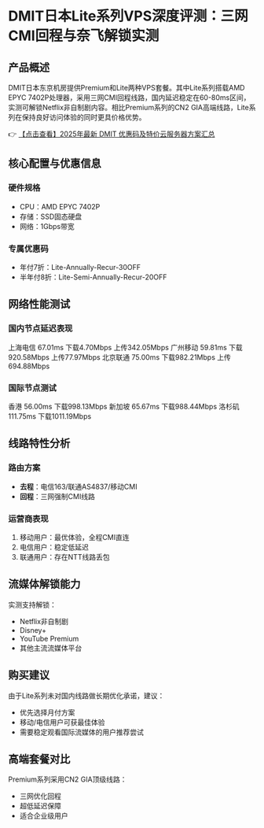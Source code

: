 # DMIT日本Lite系列VPS深度评测：三网CMI回程与奈飞解锁实测

## 产品概述

DMIT日本东京机房提供Premium和Lite两种VPS套餐。其中Lite系列搭载AMD EPYC 7402P处理器，采用三网CMI回程线路，国内延迟稳定在60-80ms区间，实测可解锁Netflix非自制剧内容。相比Premium系列的CN2 GIA高端线路，Lite系列在保持良好访问体验的同时更具价格优势。

👉 [【点击查看】2025年最新 DMIT 优惠码及特价云服务器方案汇总](https://bit.ly/dmit_coupon)

## 核心配置与优惠信息

### 硬件规格
- CPU：AMD EPYC 7402P
- 存储：SSD固态硬盘
- 网络：1Gbps带宽

### 专属优惠码
- 年付7折：Lite-Annually-Recur-30OFF  
- 半年付8折：Lite-Semi-Annually-Recur-20OFF

## 网络性能测试

### 国内节点延迟表现

上海电信   67.01ms  下载4.70Mbps  上传342.05Mbps
广州移动   59.81ms  下载920.58Mbps 上传77.97Mbps 
北京联通   75.00ms  下载982.21Mbps 上传694.88Mbps

### 国际节点测试

香港       56.00ms  下载998.13Mbps
新加坡     65.67ms  下载988.44Mbps
洛杉矶     111.75ms 下载1011.19Mbps

## 线路特性分析

### 路由方案
- **去程**：电信163/联通AS4837/移动CMI
- **回程**：三网强制CMI线路

### 运营商表现
1. 移动用户：最优体验，全程CMI直连
2. 电信用户：稳定低延迟
3. 联通用户：存在NTT线路丢包

## 流媒体解锁能力
实测支持解锁：
- Netflix非自制剧
- Disney+
- YouTube Premium
- 其他主流流媒体平台

## 购买建议
由于Lite系列未对国内线路做长期优化承诺，建议：
- 优先选择月付方案
- 移动/电信用户可获最佳体验
- 需要稳定观看国际流媒体的用户推荐尝试

## 高端套餐对比
Premium系列采用CN2 GIA顶级线路：
- 三网优化回程
- 超低延迟保障
- 适合企业级用户